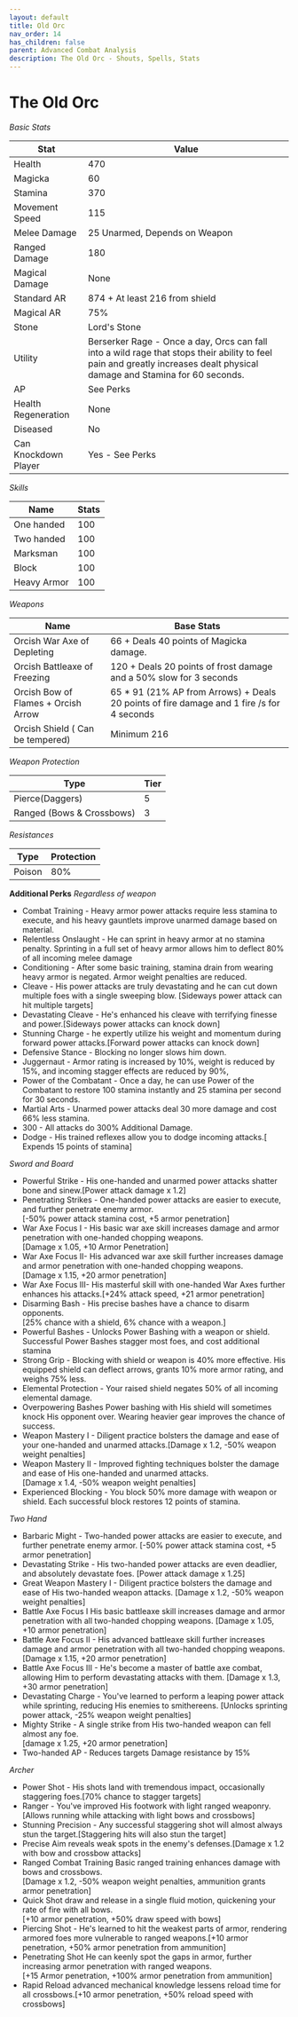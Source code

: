 ```yaml
---
layout: default
title: Old Orc
nav_order: 14
has_children: false
parent: Advanced Combat Analysis
description: The Old Orc - Shouts, Spells, Stats
---
```


# The Old Orc

*Basic Stats*

|Stat| Value |
|--|--|
|Health| 470 |
|Magicka| 60 |
|Stamina| 370 |
|Movement Speed| 115 |
|Melee Damage| 25 Unarmed, Depends on Weapon |
|Ranged Damage|  180  |
|Magical Damage| None  |
|Standard AR| 874 + At least 216 from shield |
|Magical AR| 75% |
| Stone | Lord's Stone |
| Utility | Berserker Rage - Once a day, Orcs can fall into a wild rage that stops their ability to feel pain and greatly increases dealt physical damage and Stamina for 60 seconds.
|AP| See Perks |
|Health Regeneration| None  |
| Diseased | No |
|Can Knockdown Player|  Yes - See Perks|

*Skills*

|Name| Stats|
|--|--|
|One handed  |100|
|Two handed  |100|
|Marksman    |100|
|Block       |100|
|Heavy Armor |100|

*Weapons*

|Name|Base Stats|
|--|--|
| Orcish War Axe of Depleting  | 66 + Deals 40 points of Magicka damage. |
| Orcish Battleaxe of Freezing   | 120 + Deals 20 points of frost damage and a 50% slow for 3 seconds|
| Orcish Bow of Flames + Orcish Arrow   |  65 * 91 (21% AP from Arrows) + Deals 20 points of fire damage and 1 fire /s for 4 seconds |
| Orcish Shield ( Can be tempered)   | Minimum 216 |

 *Weapon Protection*
 
| Type | Tier |
|--|--|
|Pierce(Daggers)    | 5 |
|Ranged (Bows & Crossbows)  | 3 |

*Resistances*
 
|Type  | Protection |
|--|--|
|Poison  | 80% |  

**Additional Perks**
*Regardless of weapon*
* Combat Training - Heavy armor power attacks require less stamina to execute, and his heavy gauntlets improve unarmed damage based on material. 
* Relentless Onslaught - He can sprint in heavy armor at no stamina penalty. Sprinting in a full set of heavy armor allows him to deflect 80% of all incoming melee damage
* Conditioning - After some basic training, stamina drain from wearing heavy armor is negated. Armor weight penalties are reduced.
* Cleave - His power attacks are truly devastating and he can cut down multiple foes with a single sweeping blow. [Sideways power attack can hit multiple targets]
* Devastating Cleave - He's enhanced his cleave with terrifying finesse and power.[Sideways power attacks can knock down]
* Stunning Charge - he expertly utilize his weight and momentum during forward power attacks.[Forward power attacks can knock down]
* Defensive Stance - Blocking no longer slows him down.
* Juggernaut - Armor rating is increased by 10%, weight is reduced by 15%, and incoming stagger effects are reduced by 90%,
* Power of the Combatant - Once a day, he can use Power of the Combatant to restore 100 stamina instantly and 25 stamina per second for 30 seconds. 
* Martial Arts - Unarmed power attacks deal 30 more damage and cost 66% less stamina.
* 300 - All attacks do 300% Additional Damage.
* Dodge - His trained reflexes allow you to dodge incoming attacks.[ Expends 15 points of stamina]

*Sword and Board*
* Powerful Strike - His one-handed and unarmed power attacks shatter bone and sinew.[Power attack damage x 1.2]
* Penetrating Strikes - One-handed power attacks are easier to execute, and further penetrate enemy armor.<br>[-50% power attack stamina cost, +5 armor penetration]
* War Axe Focus I - His basic war axe skill increases damage and armor penetration with one-handed chopping weapons.<br>[Damage x 1.05, +10 Armor Penetration]
* War Axe Focus II- His advanced war axe skill further increases damage and armor penetration with one-handed chopping weapons.<br>[Damage x 1.15, +20 armor penetration]
* War Axe Focus III- His masterful skill with one-handed War Axes further enhances his attacks.[+24% attack speed, +21 armor penetration]
* Disarming Bash - His precise bashes have a chance to disarm opponents.<br> [25% chance with a shield, 6% chance with a weapon.]
* Powerful Bashes - Unlocks Power Bashing with a weapon or shield.<br>Successful Power Bashes stagger most foes, and cost additional stamina
* Strong Grip - Blocking with shield or weapon is 40% more effective.  His equipped shield can deflect arrows, grants 10% more armor rating, and weighs 75% less.
* Elemental Protection - Your raised shield negates 50% of all incoming elemental damage.
* Overpowering Bashes Power bashing with His shield will sometimes knock His opponent over. Wearing heavier gear improves the chance of success.
* Weapon Mastery I - Diligent practice bolsters the damage and ease of your one-handed and unarmed attacks.[Damage x 1.2, -50% weapon weight penalties]
* Weapon Mastery II - Improved fighting techniques bolster the damage and ease of His one-handed and unarmed attacks.<br>[Damage x 1.4, -50% weapon weight penalties]
* Experienced Blocking - You block 50% more damage with weapon or shield. Each successful block restores 12 points of stamina.

*Two Hand*
* Barbaric Might - Two-handed power attacks are easier to execute, and further penetrate enemy armor. [-50% power attack stamina cost, +5 armor penetration]
* Devastating Strike  - His two-handed power attacks are even deadlier, and absolutely devastate foes. [Power attack damage x 1.25]
* Great Weapon Mastery I  - Diligent practice bolsters the damage and ease of His two-handed weapon attacks. [Damage x 1.2, -50% weapon weight penalties]
* Battle Axe Focus I His basic battleaxe skill increases damage and armor penetration with all two-handed chopping weapons. [Damage x 1.05, +10 armor penetration]
* Battle Axe Focus II - His advanced battleaxe skill further increases damage and armor penetration with all two-handed chopping weapons. [Damage x 1.15, +20 armor penetration]
* Battle Axe Focus III - He's become a master of battle axe combat, allowing Him to perform devastating attacks with them. [Damage x 1.3, +30 armor penetration]
* Devastating Charge - You've learned to perform a leaping power attack while sprinting, reducing His enemies to smithereens. [Unlocks sprinting power attack, -25% weapon weight penalties]
* Mighty Strike - A single strike from His two-handed weapon can fell almost any foe.<br>[damage x 1.25, +20 armor penetration]
* Two-handed AP - Reduces targets Damage resistance by 15%

*Archer*
* Power Shot - His shots land with tremendous impact, occasionally staggering foes.[70% chance to stagger targets]
* Ranger - You've improved His footwork with light ranged weaponry.<br>[Allows running while attacking with light bows and crossbows]
* Stunning Precision - Any successful staggering shot will almost always stun the target.[Staggering hits will also stun the target]
* Precise Aim reveals weak spots in the enemy's defenses.[Damage x 1.2 with bow and crossbow attacks]
* Ranged Combat Training Basic ranged training enhances damage with bows and crossbows.<br>[Damage x 1.2, -50% weapon weight penalties, ammunition grants armor penetration]
* Quick Shot draw and release in a single fluid motion, quickening your rate of fire with all bows.<br>[+10 armor penetration, +50% draw speed with bows]
* Piercing Shot - He's learned to hit the weakest parts of armor, rendering armored foes more vulnerable to ranged weapons.[+10 armor penetration, +50% armor penetration from ammunition]
* Penetrating Shot He can keenly spot the gaps in armor, further increasing armor penetration with ranged weapons.<br>[+15 Armor penetration, +100% armor penetration from ammunition]
* Rapid Reload  advanced mechanical knowledge lessens reload time for all crossbows.[+10 armor penetration, +50% reload speed with crossbows]


